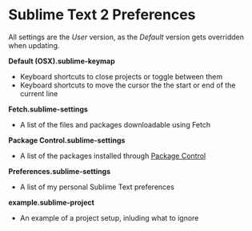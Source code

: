 # Sublime Text 2 Preferences

All settings are the _User_ version, as the _Default_ version gets overridden when updating.

__Default (OSX).sublime-keymap__

* Keyboard shortcuts to close projects or toggle between them
* Keyboard shortcuts to move the cursor the the start or end of the current line

__Fetch.sublime-settings__

* A list of the files and packages downloadable using Fetch

__Package Control.sublime-settings__

* A list of the packages installed through [Package Control](http://wbond.net/sublime_packages/package_control)

__Preferences.sublime-settings__

* A list of my personal Sublime Text preferences

__example.sublime-project__

* An example of a project setup, inluding what to ignore